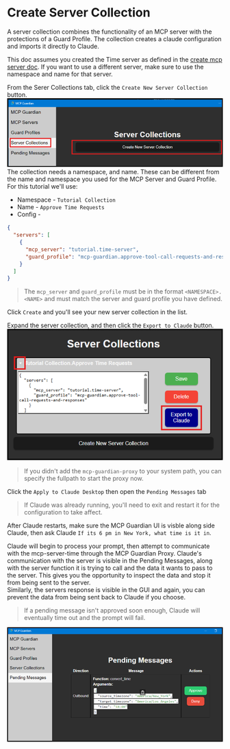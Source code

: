 # Create Server Collection
A server collection combines the functionality of an MCP server with the protections of a Guard Profile. The collection creates a claude configuration and imports it directly to Claude.  

This doc assumes you created the Time server as defined in the [create mcp server doc](./create_mcp_server.md). If you want to use a different server, make sure to use the namespace and name for that server.  

From the Serer Collections tab, click the `Create New Server Collection` button.  
![create server collection](./resources/create-server-collection.png)  
The collection needs a namespace, and name. These can be different from the name and namespace you used for the MCP Server and Guard Profile. For this tutorial we'll use:
* Namespace - `Tutorial Collection`
* Name - `Approve Time Requests`
* Config - 
```json
{
  "servers": [
    {
      "mcp_server": "tutorial.time-server",
      "guard_profile": "mcp-guardian.approve-tool-call-requests-and-responses"
    }
  ]
}
```

> The `mcp_server` and `guard_profile` must be in the format `<NAMESPACE>.<NAME>` and must match the server and guard profile you have defined.  

Click `Create` and you'll see your new server collection in the list.  

Expand the server collection, and then click the `Export to Claude` button.  
![export to claude](./resources/export-to-claude.png)

> If you didn't add the `mcp-guardian-proxy` to your system path, you can specify the fullpath to start the proxy now.  

Click the `Apply to Claude Desktop` then open the `Pending Messages` tab

> If Claude was already running, you'll need to exit and restart it for the configuration to take affect.  

After Claude restarts, make sure the MCP Guardian UI is visble along side Claude, then ask Claude ```If its 6 pm in New York, what time is it in```.  

Claude will begin to process your prompt, then attempt to communicate with the mcp-server-time through the MCP Guardian Proxy. Claude's communication with the server is visible in the Pending Messages, along with the server function it is trying to call and the data it wants to pass to the server.  This gives you the opportunity to inspect the data and stop it from being sent to the server.   
Similarly, the servers response is visible in the GUI and again, you can prevent the data from being sent back to Claude if you choose.  
> If a pending message isn't approved soon enough, Claude will eventually time out and the prompt will fail.

![pending message](./resources/pending-message.png)